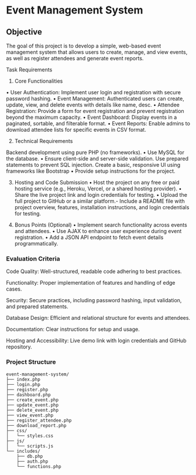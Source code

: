 # Event Management System
## Objective
The goal of this project is to develop a simple, web-based event
management system that allows users to create, manage, and view events,
as well as register attendees and generate event reports.

Task Requirements

1. Core Functionalities

• User Authentication: Implement user login and registration with secure
password hashing.
• Event Management: Authenticated users can create, update, view, and
delete events with details like name, desc.
• Attendee Registration: Provide a form for event registration and prevent
registration beyond the maximum capacity.
• Event Dashboard: Display events in a paginated, sortable, and filterable
format.
• Event Reports: Enable admins to download attendee lists for specific
events in CSV format.

2. Technical Requirements

Backend development using pure PHP (no frameworks).
• Use MySQL for the database.
• Ensure client-side and server-side validation.
Use prepared statements to prevent SQL injection.
Create a basic, responsive Ul using frameworks like Bootstrap
• Provide setup instructions for the project.

3. Hosting and Code Submission
• Host the project on any free or paid hosting service (e.g., Heroku,
Vercel, or a shared hosting provider).
• Share the live project link and login credentials for testing.
• Upload the full project to GitHub or a similar platform.- Include a
README file with project overview, features, installation instructions,
and login credentials for testing.

4. Bonus Points (Optional)
• Implement search functionality across events and attendees.
• Use AJAX to enhance user experience during event registration.
• Add a JSON API endpoint to fetch event details programmatically.

### Evaluation Criteria

Code Quality: Well-structured, readable code adhering to best practices.

Functionality: Proper implementation of features and handling of edge cases.

Security: Secure practices, including password hashing, input validation, and prepared statements.

Database Design: Efficient and relational structure for events and
attendees.

Documentation: Clear instructions for setup and usage.

Hosting and Accessibility: Live demo link with login credentials and
GitHub repository.

### Project Structure

```
event-management-system/
├── index.php
├── login.php
├── register.php
├── dashboard.php
├── create_event.php
├── update_event.php
├── delete_event.php
├── view_event.php
├── register_attendee.php
├── download_report.php
├── css/
│   └── styles.css
├── js/
│   └── scripts.js
└── includes/
    ├── db.php
    ├── auth.php
    └── functions.php
